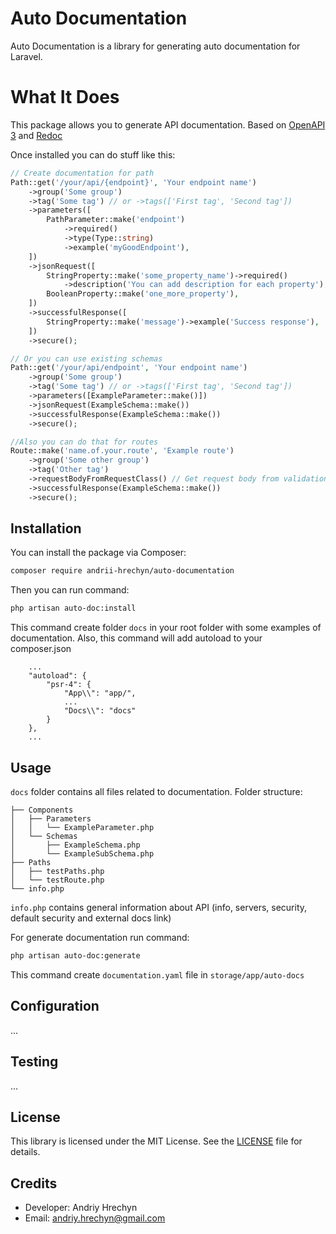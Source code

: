 # Auto Documentation

Auto Documentation is a library for generating auto documentation for Laravel.

# What It Does
This package allows you to generate API documentation. Based on [OpenAPI 3](https://github.com/OAI/OpenAPI-Specification) and [Redoc](https://github.com/Redocly/redoc)

Once installed you can do stuff like this:

```php
// Create documentation for path
Path::get('/your/api/{endpoint}', 'Your endpoint name')
    ->group('Some group')
    ->tag('Some tag') // or ->tags(['First tag', 'Second tag'])
    ->parameters([
        PathParameter::make('endpoint')
            ->required()
            ->type(Type::string)
            ->example('myGoodEndpoint'),
    ])
    ->jsonRequest([
        StringProperty::make('some_property_name')->required()
            ->description('You can add description for each property'),
        BooleanProperty::make('one_more_property'),
    ])
    ->successfulResponse([
        StringProperty::make('message')->example('Success response'),
    ])
    ->secure();

// Or you can use existing schemas
Path::get('/your/api/endpoint', 'Your endpoint name')
    ->group('Some group')
    ->tag('Some tag') // or ->tags(['First tag', 'Second tag'])
    ->parameters([ExampleParameter::make()])
    ->jsonRequest(ExampleSchema::make())
    ->successfulResponse(ExampleSchema::make())
    ->secure();

//Also you can do that for routes
Route::make('name.of.your.route', 'Example route')
    ->group('Some other group')
    ->tag('Other tag')
    ->requestBodyFromRequestClass() // Get request body from validation rules in request class
    ->successfulResponse(ExampleSchema::make())
    ->secure();
```

## Installation

You can install the package via Composer:

```bash
composer require andrii-hrechyn/auto-documentation
```

Then you can run command:
```bash
php artisan auto-doc:install
```
This command create folder ```docs``` in your root folder with some examples of documentation.
Also, this command will add autoload to your composer.json
```
    ...
    "autoload": {
        "psr-4": {
            "App\\": "app/",
            ...
            "Docs\\": "docs"
        }
    },
    ...
```

## Usage

```docs``` folder contains all files related to documentation.
Folder structure:
```
├── Components
│   ├── Parameters
│   │   └── ExampleParameter.php
│   └── Schemas
│       ├── ExampleSchema.php
│       └── ExampleSubSchema.php
├── Paths
│   ├── testPaths.php
│   └── testRoute.php
└── info.php
```

```info.php``` contains general information about API (info, servers, security, default security and external docs link)

For generate documentation run command:

```bash
php artisan auto-doc:generate
```
This command create ```documentation.yaml``` file in ```storage/app/auto-docs```

## Configuration

...

## Testing

...

## License

This library is licensed under the MIT License. See the [LICENSE](LICENSE) file for details.

## Credits

- Developer: Andriy Hrechyn
- Email: andriy.hrechyn@gmail.com